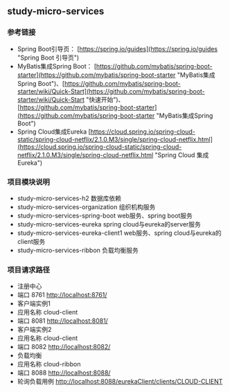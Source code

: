 ## study-micro-services ##

### 参考链接 ###
- Spring Boot引导页： 
[https://spring.io/guides](https://spring.io/guides "Spring Boot 引导页")
- MyBatis集成Spring Boot： [https://github.com/mybatis/spring-boot-starter](https://github.com/mybatis/spring-boot-starter "MyBatis集成Spring Boot")、[https://github.com/mybatis/spring-boot-starter/wiki/Quick-Start](https://github.com/mybatis/spring-boot-starter/wiki/Quick-Start "快速开始")、[https://github.com/mybatis/spring-boot-starter](https://github.com/mybatis/spring-boot-starter "MyBatis集成Spring Boot")
- Spring Cloud集成Eureka [https://cloud.spring.io/spring-cloud-static/spring-cloud-netflix/2.1.0.M3/single/spring-cloud-netflix.html](https://cloud.spring.io/spring-cloud-static/spring-cloud-netflix/2.1.0.M3/single/spring-cloud-netflix.html "Spring Cloud 集成 Eureka")
### 项目模块说明 ###
- study-micro-services-h2 数据库依赖
- study-micro-services-organization 组织机构服务
- study-micro-services-spring-boot web服务、spring boot服务
- study-micro-services-eureka spring cloud与eureka的server服务
- study-micro-services-eureka-client1 web服务、spring cloud与eureka的client服务
- study-micro-services-ribbon 负载均衡服务
### 项目请求路径 ###
- 注册中心
 - 端口 8761 [http://localhost:8761/](http://localhost:8761/ "注册中心")
- 客户端实例1
 - 应用名称 cloud-client
 - 端口 8081 [http://localhost:8081/](http://localhost:8081/ "客户端1")
- 客户端实例2
 - 应用名称 cloud-client
 - 端口 8082 [http://localhost:8082/](http://localhost:8082/ "客户端2")
- 负载均衡
 - 应用名称 cloud-ribbon
 - 端口 8088 [http://localhost:8088/](http://localhost:8088/ "负载均衡")
 - 轮询负载用例 [http://localhost:8088/eurekaClient/clients/CLOUD-CLIENT](http://localhost:8088/eurekaClient/clients/CLOUD-CLIENT "测试用例")

